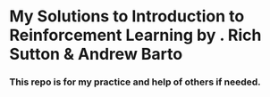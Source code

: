 # My Solutions to Introduction to Reinforcement Learning by . Rich Sutton & Andrew Barto
### This repo is for my practice and help of others if needed.
